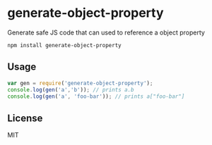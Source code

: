 # generate-object-property

Generate safe JS code that can used to reference a object property

	npm install generate-object-property

## Usage

``` js
var gen = require('generate-object-property');
console.log(gen('a','b')); // prints a.b
console.log(gen('a', 'foo-bar')); // prints a["foo-bar"]
```

## License

MIT
